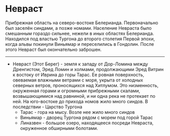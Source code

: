 # Невраст

Прибрежная область на северо-востоке Белерианда. Первоначально был заселён
синдами, а позже номами. Население Невраста было смешанным гораздо сильнее,
нежели в иных областях Белерианда. Находился под властью Тургона до второго
столетия Первой эпохи, когда альвы покинули Виньямар и переселились в Гондолин.
После этого Невраст был окончательно заброшен.

----

*   Невраст (Этот Берег) - земля к западу от Дор-Ломина между Дренгистом,
    Эред Ломин и холмами, продолжающими Эред Витрин к востоку от Иврина до
    горы Тарас. Ее ровная  поверхность,  овеваемая  влажными  ветрами с моря,
    укрыта от холодных северных ветров, проносящихся над  Хитлумом. Это 
    низменность, окруженная горами и огромными прибрежными скалами,
    возвышающимися над равниной, и ни одна река не протекает по ней. На
    юго-востоке до прихода номов жило много синдов.
    В последствии - Царство Тургона
    *   Тарас - гора на мысу. Возле нее жило много синдов
    *   Виньямар - дворец Тургона рядом с морем под горой Тарас
    *   Линазвен - большое озеро, находящееся посреди Невраста, окруженное
        обширными болотами.
